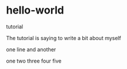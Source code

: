 # hello-world
tutorial


The tutorial is saying to write a bit about myself

one line
and another

one
two
three
four
five
